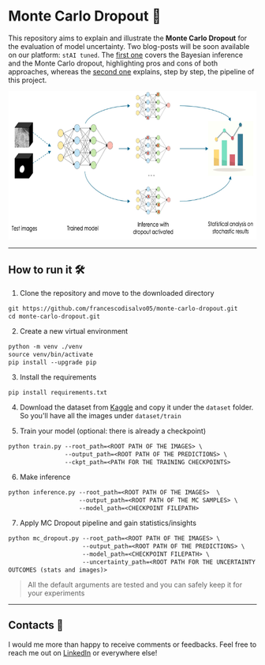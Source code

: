 # Monte Carlo Dropout 🧠
This repository aims to explain and illustrate the **Monte Carlo Dropout** for the evaluation of model uncertainty. Two blog-posts will be soon available on our platform: `stAI tuned`. The [first one](https://staituned.com/learn/expert/30-days-of-machine-learning-engineering) covers the Bayesian inference and the Monte Carlo dropout, highlighting pros and cons of both approaches, whereas the [second one](https://staituned.com/learn/expert/model-uncertainty-through-monte-carlo-dropout-pt2) explains, step by step, the pipeline of this project. 

<p align="center">
  <img src="./images/MCDropoutPipelineV2.jpeg" height="300px" width="auto" />
</p>

---

## How to run it 🛠

1. Clone the repository and move to the downloaded directory
```
git https://github.com/francescodisalvo05/monte-carlo-dropout.git
cd monte-carlo-dropout.git
```

2. Create a new virtual environment
```
python -m venv ./venv
source venv/bin/activate
pip install --upgrade pip
```

3. Install the requirements
```
pip install requirements.txt
```

4. Download the dataset from [Kaggle](https://www.kaggle.com/competitions/dogs-vs-cats) and copy it under the `dataset` folder. So you'll have all the images under `dataset/train`

5. Train your model (optional: there is already a checkpoint)
```
python train.py --root_path=<ROOT PATH OF THE IMAGES> \
                --output_path=<ROOT PATH OF THE PREDICTIONS> \
                --ckpt_path=<PATH FOR THE TRAINING CHECKPOINTS>
```

6. Make inference 
```
python inference.py --root_path=<ROOT PATH OF THE IMAGES>  \ 
                    --output_path=<ROOT PATH OF THE MC SAMPLES> \
                    --model_path=<CHECKPOINT FILEPATH>
```

7. Apply MC Dropout pipeline and gain statistics/insights
```
python mc_dropout.py --root_path=<ROOT PATH OF THE IMAGES> \
                     --output_path=<ROOT PATH OF THE PREDICTIONS> \
                     --model_path=<CHECKPOINT FILEPATH> \
                     --uncertainty_path=<ROOT PATH FOR THE UNCERTAINTY OUTCOMES (stats and images)>
```

> All the default arguments are tested and you can safely keep it for your experiments 

---

## Contacts 📩
I would me more than happy to receive comments or feedbacks. Feel free to reach me out on [LinkedIn](https://www.linkedin.com/in/francescodisalvo-pa/) or everywhere else! 



